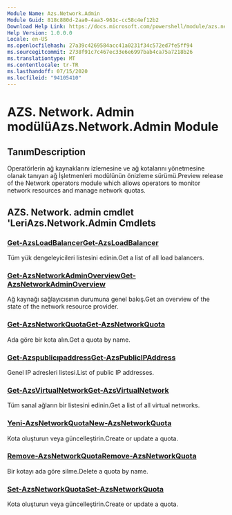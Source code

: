 ```yaml
---
Module Name: Azs.Network.Admin
Module Guid: 818c880d-2aa0-4aa3-961c-cc58c4ef12b2
Download Help Link: https://docs.microsoft.com/powershell/module/azs.network.admin
Help Version: 1.0.0.0
Locale: en-US
ms.openlocfilehash: 27a39c4269584acc41a0231f34c572ed7fe5ff94
ms.sourcegitcommit: 2738f91c7c467ec33e6e6997bab4ca75a7218b26
ms.translationtype: MT
ms.contentlocale: tr-TR
ms.lasthandoff: 07/15/2020
ms.locfileid: "94105410"
---
```

# <span data-ttu-id="2d758-101">AZS. Network. Admin modülü</span><span class="sxs-lookup"><span data-stu-id="2d758-101">Azs.Network.Admin Module</span></span>
## <span data-ttu-id="2d758-102">Tanım</span><span class="sxs-lookup"><span data-stu-id="2d758-102">Description</span></span>
<span data-ttu-id="2d758-103">Operatörlerin ağ kaynaklarını izlemesine ve ağ kotalarını yönetmesine olanak tanıyan ağ İşletmenleri modülünün önizleme sürümü.</span><span class="sxs-lookup"><span data-stu-id="2d758-103">Preview release of the Network operators module which allows operators to monitor network resources and manage network quotas.</span></span>

## <span data-ttu-id="2d758-104">AZS. Network. admin cmdlet 'Leri</span><span class="sxs-lookup"><span data-stu-id="2d758-104">Azs.Network.Admin Cmdlets</span></span>
### [<span data-ttu-id="2d758-105">Get-AzsLoadBalancer</span><span class="sxs-lookup"><span data-stu-id="2d758-105">Get-AzsLoadBalancer</span></span>](Get-AzsLoadBalancer.md)
<span data-ttu-id="2d758-106">Tüm yük dengeleyicileri listesini edinin.</span><span class="sxs-lookup"><span data-stu-id="2d758-106">Get a list of all load balancers.</span></span>

### [<span data-ttu-id="2d758-107">Get-AzsNetworkAdminOverview</span><span class="sxs-lookup"><span data-stu-id="2d758-107">Get-AzsNetworkAdminOverview</span></span>](Get-AzsNetworkAdminOverview.md)
<span data-ttu-id="2d758-108">Ağ kaynağı sağlayıcısının durumuna genel bakış.</span><span class="sxs-lookup"><span data-stu-id="2d758-108">Get an overview of the state of the network resource provider.</span></span>

### [<span data-ttu-id="2d758-109">Get-AzsNetworkQuota</span><span class="sxs-lookup"><span data-stu-id="2d758-109">Get-AzsNetworkQuota</span></span>](Get-AzsNetworkQuota.md)
<span data-ttu-id="2d758-110">Ada göre bir kota alın.</span><span class="sxs-lookup"><span data-stu-id="2d758-110">Get a quota by name.</span></span>

### [<span data-ttu-id="2d758-111">Get-Azspublicıpaddress</span><span class="sxs-lookup"><span data-stu-id="2d758-111">Get-AzsPublicIPAddress</span></span>](Get-AzsPublicIPAddress.md)
<span data-ttu-id="2d758-112">Genel IP adresleri listesi.</span><span class="sxs-lookup"><span data-stu-id="2d758-112">List of public IP addresses.</span></span>

### [<span data-ttu-id="2d758-113">Get-AzsVirtualNetwork</span><span class="sxs-lookup"><span data-stu-id="2d758-113">Get-AzsVirtualNetwork</span></span>](Get-AzsVirtualNetwork.md)
<span data-ttu-id="2d758-114">Tüm sanal ağların bir listesini edinin.</span><span class="sxs-lookup"><span data-stu-id="2d758-114">Get a list of all virtual networks.</span></span>

### [<span data-ttu-id="2d758-115">Yeni-AzsNetworkQuota</span><span class="sxs-lookup"><span data-stu-id="2d758-115">New-AzsNetworkQuota</span></span>](New-AzsNetworkQuota.md)
<span data-ttu-id="2d758-116">Kota oluşturun veya güncelleştirin.</span><span class="sxs-lookup"><span data-stu-id="2d758-116">Create or update a quota.</span></span>

### [<span data-ttu-id="2d758-117">Remove-AzsNetworkQuota</span><span class="sxs-lookup"><span data-stu-id="2d758-117">Remove-AzsNetworkQuota</span></span>](Remove-AzsNetworkQuota.md)
<span data-ttu-id="2d758-118">Bir kotayı ada göre silme.</span><span class="sxs-lookup"><span data-stu-id="2d758-118">Delete a quota by name.</span></span>

### [<span data-ttu-id="2d758-119">Set-AzsNetworkQuota</span><span class="sxs-lookup"><span data-stu-id="2d758-119">Set-AzsNetworkQuota</span></span>](Set-AzsNetworkQuota.md)
<span data-ttu-id="2d758-120">Kota oluşturun veya güncelleştirin.</span><span class="sxs-lookup"><span data-stu-id="2d758-120">Create or update a quota.</span></span>

